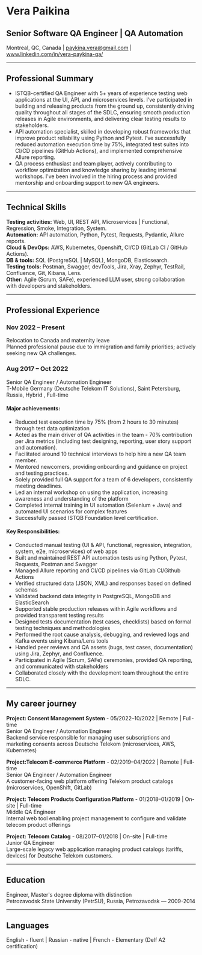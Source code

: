 # Vera Paikina
## Senior Software QA Engineer | QA Automation
Montreal, QC, Canada | paykina.vera@gmail.com | www.linkedin.com/in/vera-paykina-qa/

---

## Professional Summary
- ISTQB-certified QA Engineer with 5+ years of experience testing web applications at the UI, API, and microservices levels. I’ve participated in building and releasing products from the ground up, consistently driving quality throughout all stages of the SDLC, ensuring smooth production releases in Agile environments, and delivering clear testing results to stakeholders.
- API automation specialist, skilled in developing robust frameworks that improve product reliability using Python and Pytest. I’ve successfully reduced automation execution time by 75%, integrated test suites into CI/CD pipelines (GitHub Actions), and implemented comprehensive Allure reporting.
- QA process enthusiast and team player, actively contributing to workflow optimization and knowledge sharing by leading internal workshops. I’ve been involved in the hiring process and provided mentorship and onboarding support to new QA engineers.

---

## Technical Skills

**Testing activities:**    Web, UI, REST API, Microservices | Functional, Regression, Smoke, Integration, System.  
**Automation:** 	API automation, Python, Pytest, Requests, Pydantic, Allure reports.  
**Cloud & DevOps:**   AWS, Kubernetes, Openshift, CI/CD (GitLab CI / GitHub Actions).  
**DB & tools:**	SQL (PostgreSQL | MySQL), MongoDB, Elasticsearch.  
**Testing tools:**	Postman, Swagger, devTools, Jira, Xray, Zephyr, TestRail, Confluence, Git, Kibana, Lens.  
**Other:**  Agile (Scrum, SAFe), experienced LLM user, strong collaboration with developers and stakeholders.

---

## Professional Experience 

### Nov 2022 – Present
Relocation to Canada and maternity leave  
Planned professional pause due to immigration and family priorities; actively seeking new QA challenges.

### Aug 2017 – Oct 2022                  
Senior QA Engineer / Automation Engineer  
T-Mobile Germany (Deutsche Telekom IT Solutions), Saint Petersburg, Russia, Hybrid , Full-time

#### Major achievements:
- Reduced test execution time by 75% (from 2 hours to 30 minutes) through test data optimization
- Acted as the main driver of QA activities in the team - 70% contribution per Jira metrics (including test designing, reporting, user story support and automation).
- Facilitated around 10 technical interviews to help hire a new QA team member.
- Mentored newcomers, providing onboarding and guidance on project and testing practices.
- Solely provided full QA support for a team of 6 developers, consistently meeting deadlines.
- Led an internal workshop on using the application, increasing awareness and understanding of the platform
- Completed internal training in UI automation (Selenium + Java) and automated UI scenarios for complex features
- Successfully passed ISTQB Foundation level certification.

#### Key Responsibilities:
- Conducted manual testing (UI & API, functional, regression, integration, system, e2e, microservices) of web apps
- Built and maintained REST API automation tests using Python, Pytest, Requests, Postman and Swagger 
- Managed Allure reporting and CI/CD pipelines via GitLab CI/Github Actions
- Verified structured data (JSON, XML) and responses based on defined schemas
- Validated backend data integrity in PostgreSQL, MongoDB and ElasticSearch
- Supported stable production releases within Agile workflows and provided transparent testing results
- Designed tests documentation (test cases, checklists) based on formal testing techniques and methodologies
- Performed the root cause analysis, debugging, and reviewed logs and Kafka events using Kibana/Lens tools
- Handled peer reviews and QA assets (bugs, test cases, documentation) using Jira, Zephyr, and Confluence.
- Participated in Agile (Scrum, SAFe) ceremonies, provided QA reporting, and communicated with stakeholders
- Collaborated closely with the development team throughout the entire SDLC.

---

## My career journey

**Project: Consent Management System**  - 05/2022–10/2022 | Remote | Full-time        
Senior QA Engineer / Automation Engineer  
Backend service responsible for managing user subscriptions and marketing consents across Deutsche Telekom (microservices, AWS, Kubernetes)

**Project:Telecom E-commerce Platform**  - 02/2019–04/2022 | Remote | Full-time    
Senior QA Engineer / Automation Engineer  
A customer-facing web platform offering Telekom product catalogs (microservices, OpenShift, GitLab)

**Project: Telecom Products Configuration Platform** - 01/2018–01/2019 | On-site | Full-time                 
Middle QA Engineer  
Internal web tool enabling project management to configure and validate telecom product offerings

**Project: Teleсom Catalog** - 08/2017–01/2018 | On-site | Full-time                                         
Junior QA Engineer  
Large-scale legacy web application managing product catalogs (tariffs, devices) for Deutsche Telekom customers.

---

## Education

Engineer, Master's degree diploma with distinction  
Petrozavodsk State University (PetrSU), Russia, Petrozavodsk — 2009-2014

---

## Languages

English - fluent | Russian - native | French - Elementary (Delf A2 certification)

